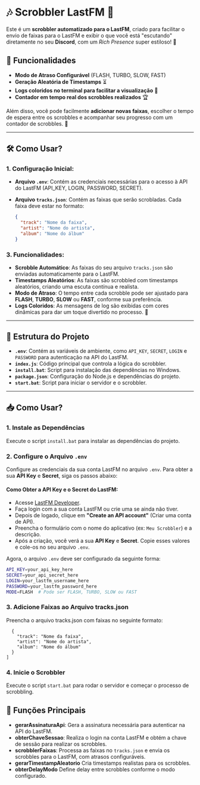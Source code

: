 # 🎶 **Scrobbler LastFM** 🚀

Este é um **scrobbler automatizado para o LastFM**, criado para facilitar o envio de faixas para o LastFM e exibir o que você está "escutando" diretamente no seu **Discord**, com um *Rich Presence* super estiloso! 🤩

## 🎯 **Funcionalidades**

- **Modo de Atraso Configurável** (FLASH, TURBO, SLOW, FAST)  
- **Geração Aleatória de Timestamps** ⏳  
- **Logs coloridos no terminal para facilitar a visualização** 🌈  
- **Contador em tempo real dos scrobbles realizados** 🏆  

Além disso, você pode facilmente **adicionar novas faixas**, escolher o tempo de espera entre os scrobbles e acompanhar seu progresso com um contador de scrobbles. 👀

---

## 🛠️ **Como Usar?**

### 1. **Configuração Inicial:**  
- **Arquivo `.env`**: Contém as credenciais necessárias para o acesso à API do LastFM (API_KEY, LOGIN, PASSWORD, SECRET).  
- **Arquivo `tracks.json`**: Contém as faixas que serão scrobladas. Cada faixa deve estar no formato:

    ```json
    {
      "track": "Nome da faixa",
      "artist": "Nome do artista",
      "album": "Nome do álbum"
    }
    ```
    
### 3. **Funcionalidades**:
- **Scrobble Automático**: As faixas do seu arquivo `tracks.json` são enviadas automaticamente para o LastFM.
- **Timestamps Aleatórios**: As faixas são scrobbled com timestamps aleatórios, criando uma escuta contínua e realista.
- **Modo de Atraso**: O tempo entre cada scrobble pode ser ajustado para **FLASH**, **TURBO**, **SLOW** ou **FAST**, conforme sua preferência.
- **Logs Coloridos**: As mensagens de log são exibidas com cores dinâmicas para dar um toque divertido no processo. 🌈

---

## 🧰 **Estrutura do Projeto**

- **`.env`**: Contém as variáveis de ambiente, como `API_KEY`, `SECRET`, `LOGIN` e `PASSWORD` para autenticação na API do LastFM.
- **`index.js`**: Código principal que controla a lógica do scrobbler.
- **`install.bat`**: Script para instalação das dependências no Windows.
- **`package.json`**: Configuração do Node.js e dependências do projeto.
- **`start.bat`**: Script para iniciar o servidor e o scrobbler.

---

## 📥 **Como Usar?**

### 1. **Instale as Dependências**
Execute o script `install.bat` para instalar as dependências do projeto.

### 2. **Configure o Arquivo `.env`**
Configure as credenciais da sua conta LastFM no arquivo `.env`. Para obter a sua **API Key** e **Secret**, siga os passos abaixo:

#### Como Obter a API Key e o Secret do LastFM:
- Acesse [LastFM Developer](https://www.last.fm/api).
- Faça login com a sua conta LastFM ou crie uma se ainda não tiver.
- Depois de logado, clique em **"Create an API account"** (Criar uma conta de API).
- Preencha o formulário com o nome do aplicativo (ex: `Meu Scrobbler`) e a descrição.
- Após a criação, você verá a sua **API Key** e **Secret**. Copie esses valores e cole-os no seu arquivo `.env`.

Agora, o arquivo `.env` deve ser configurado da seguinte forma:

```bash
API_KEY=your_api_key_here
SECRET=your_api_secret_here
LOGIN=your_lastfm_username_here
PASSWORD=your_lastfm_password_here
MODE=FLASH  # Pode ser FLASH, TURBO, SLOW ou FAST
```

### 3. **Adicione Faixas ao Arquivo tracks.json**
Preencha o arquivo tracks.json com faixas no seguinte formato:

```bash[
  {
    "track": "Nome da faixa",
    "artist": "Nome do artista",
    "album": "Nome do álbum"
  }
]
```
### 4. **Inicie o Scrobbler**  
Execute o script `start.bat` para rodar o servidor e começar o processo de scrobbling.


## 📝 **Funções Principais**
- **gerarAssinaturaApi**: Gera a assinatura necessária para autenticar na API do LastFM.
- **obterChaveSessao**: Realiza o login na conta LastFM e obtém a chave de sessão para realizar os scrobbles.
- **scrobblerFaixas**: Processa as faixas no `tracks.json` e envia os scrobbles para o LastFM, com atrasos configuráveis.
- **gerarTimestampAleatorio** Cria timestamps realistas para os scrobbles.
- **obterDelayModo** Define delay entre scrobbles conforme o modo configurado.
